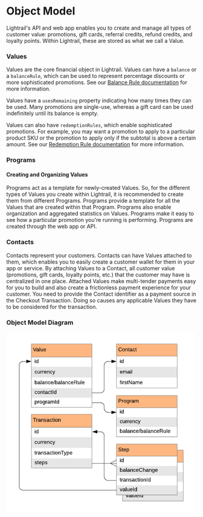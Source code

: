 # Object Model

<p class= "intro"> Lightrail's API and web app enables you to create and manage all types of customer value: promotions, gift cards, referral credits, refund credits, and loyalty points. Within Lightrail, these are stored as what we call a Value.</p>

### Values

Values are the core financial object in Lightrail. Values can have a `balance` or a `balanceRule`, which can be used to represent percentage discounts or more sophisticated promotions. See our [Balance Rule documentation](#use-cases/redemption-rules-and-balance-rules) for more information. 

Values have a `usesRemaining` property indicating how many times they can be used. Many promotions are single-use, whereas a gift card can be used indefinitely until its balance is empty. 

Values can also have `redemptionRules`, which enable sophisticated promotions. For example, you may want a promotion to apply to a particular product SKU or the promotion to apply only if the subtotal is above a certain amount. See our [Redemption Rule documentation](#use-cases/redemption-rules-and-balance-rules) for more information.

### Programs

#### Creating and Organizing Values

Programs act as a template for newly-created Values. So, for the different types of Values you create within Lightrail, it is recommended to create them from different Programs. Programs provide a template for all the Values that are created within that Program. Programs also enable organization and aggregated statistics on Values. Programs make it easy to see how a particular promotion you're running is performing. Programs are created through the web app or API. 

### Contacts

Contacts represent your customers. Contacts can have Values attached to them, which enables you to easily create a customer wallet for them in your app or service. By attaching Values to a Contact, all customer value (promotions, gift cards, loyalty points, etc.) that the customer may have is centralized in one place. Attached Values make multi-tender payments easy for you to build and also create a frictionless payment experience for your customer. You need to provide the Contact identifier as a payment source in the Checkout Transaction. Doing so causes any applicable Values they have to be considered for the transaction.

 
### Object Model Diagram

<img style="width: 500px" src="https://raw.githubusercontent.com/Giftbit/Lightrail-API-V2-Docs/development/docs/assets/object-model.png" alt="Object Model Diagram" />

